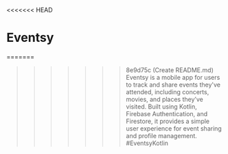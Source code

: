 <<<<<<< HEAD
# Eventsy
=======
>>>>>>> 8e9d75c (Create README.md)
Eventsy is a mobile app for users to track and share events they've attended, including concerts, movies, and places they’ve visited. Built using Kotlin, Firebase Authentication, and Firestore, it provides a simple user experience for event sharing and profile management.
# E v e n t s y K o t l i n  
 